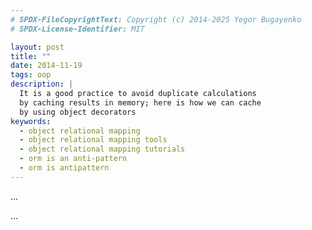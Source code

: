 ```yaml
---
# SPDX-FileCopyrightText: Copyright (c) 2014-2025 Yegor Bugayenko
# SPDX-License-Identifier: MIT

layout: post
title: ""
date: 2014-11-19
tags: oop
description: |
  It is a good practice to avoid duplicate calculations
  by caching results in memory; here is how we can cache
  by using object decorators
keywords:
  - object relational mapping
  - object relational mapping tools
  - object relational mapping tutorials
  - orm is an anti-pattern
  - orm is antipattern
---
```


...

<!--more-->

...
